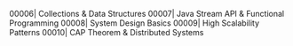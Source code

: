 00006| Collections & Data Structures
00007| Java Stream API & Functional Programming
00008| System Design Basics
00009| High Scalability Patterns
00010| CAP Theorem & Distributed Systems